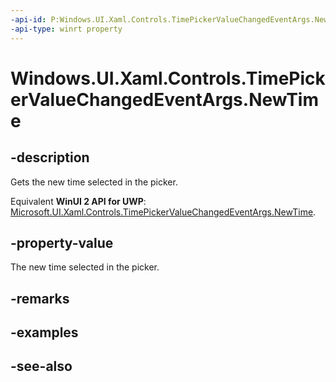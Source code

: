 ```yaml
---
-api-id: P:Windows.UI.Xaml.Controls.TimePickerValueChangedEventArgs.NewTime
-api-type: winrt property
---
```


<!-- Property syntax
public Windows.Foundation.TimeSpan NewTime { get; }
-->

# Windows.UI.Xaml.Controls.TimePickerValueChangedEventArgs.NewTime

## -description
Gets the new time selected in the picker.

Equivalent **WinUI 2 API for UWP**: [Microsoft.UI.Xaml.Controls.TimePickerValueChangedEventArgs.NewTime](/windows/winui/api/microsoft.ui.xaml.controls.timepickervaluechangedeventargs.newtime).

## -property-value
The new time selected in the picker.

## -remarks

## -examples

## -see-also
